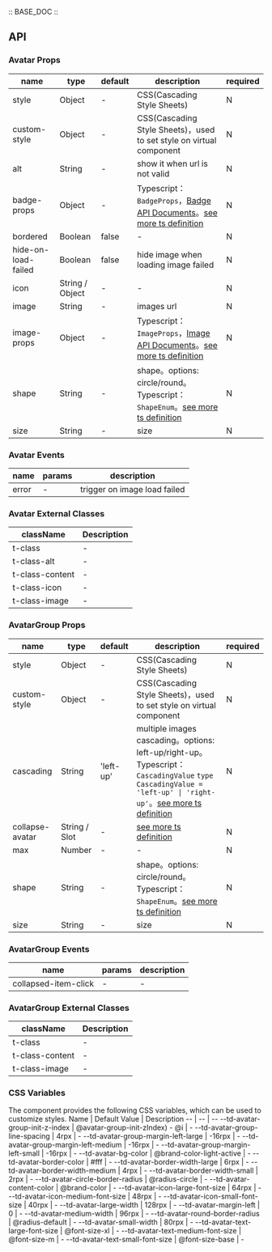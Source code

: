 :: BASE_DOC ::

## API

### Avatar Props

name | type | default | description | required
-- | -- | -- | -- | --
style | Object | - | CSS(Cascading Style Sheets) | N
custom-style | Object | - | CSS(Cascading Style Sheets)，used to set style on virtual component | N
alt | String | - | show it when url is not valid | N
badge-props | Object | - | Typescript：`BadgeProps`，[Badge API Documents](./badge?tab=api)。[see more ts definition](https://github.com/Tencent/tdesign-miniprogram/tree/develop/src/avatar/type.ts) | N
bordered | Boolean | false | \- | N
hide-on-load-failed | Boolean | false | hide image when loading image failed | N
icon | String / Object | - | \- | N
image | String | - | images url | N
image-props | Object | - | Typescript：`ImageProps`，[Image API Documents](./image?tab=api)。[see more ts definition](https://github.com/Tencent/tdesign-miniprogram/tree/develop/src/avatar/type.ts) | N
shape | String | - | shape。options: circle/round。Typescript：`ShapeEnum`。[see more ts definition](https://github.com/Tencent/tdesign-miniprogram/blob/develop/src/common/common.ts) | N
size | String | - | size | N

### Avatar Events

name | params | description
-- | -- | --
error | - | trigger on image load failed

### Avatar External Classes

className | Description
-- | --
t-class | \-
t-class-alt | \-
t-class-content | \-
t-class-icon | \-
t-class-image | \-


### AvatarGroup Props

name | type | default | description | required
-- | -- | -- | -- | --
style | Object | - | CSS(Cascading Style Sheets) | N
custom-style | Object | - | CSS(Cascading Style Sheets)，used to set style on virtual component | N
cascading | String | 'left-up' | multiple images cascading。options: left-up/right-up。Typescript：`CascadingValue` `type CascadingValue = 'left-up' \| 'right-up'`。[see more ts definition](https://github.com/Tencent/tdesign-miniprogram/tree/develop/src/avatar-group/type.ts) | N
collapse-avatar | String / Slot | - | [see more ts definition](https://github.com/Tencent/tdesign-miniprogram/blob/develop/src/common/common.ts) | N
max | Number | - | \- | N
shape | String | - | shape。options: circle/round。Typescript：`ShapeEnum`。[see more ts definition](https://github.com/Tencent/tdesign-miniprogram/blob/develop/src/common/common.ts) | N
size | String | - | size | N

### AvatarGroup Events

name | params | description
-- | -- | --
collapsed-item-click | - | \-

### AvatarGroup External Classes

className | Description
-- | --
t-class | \-
t-class-content | \-
t-class-image | \-

### CSS Variables

The component provides the following CSS variables, which can be used to customize styles.
Name | Default Value | Description
-- | -- | --
--td-avatar-group-init-z-index | @avatar-group-init-zIndex) - @i | -
--td-avatar-group-line-spacing | 4rpx | -
--td-avatar-group-margin-left-large | -16rpx | -
--td-avatar-group-margin-left-medium | -16rpx | -
--td-avatar-group-margin-left-small | -16rpx | -
--td-avatar-bg-color | @brand-color-light-active | -
--td-avatar-border-color | #fff | -
--td-avatar-border-width-large | 6rpx | -
--td-avatar-border-width-medium | 4rpx | -
--td-avatar-border-width-small | 2rpx | -
--td-avatar-circle-border-radius | @radius-circle | -
--td-avatar-content-color | @brand-color | -
--td-avatar-icon-large-font-size | 64rpx | -
--td-avatar-icon-medium-font-size | 48rpx | -
--td-avatar-icon-small-font-size | 40rpx | -
--td-avatar-large-width | 128rpx | -
--td-avatar-margin-left | 0 | -
--td-avatar-medium-width | 96rpx | -
--td-avatar-round-border-radius | @radius-default | -
--td-avatar-small-width | 80rpx | -
--td-avatar-text-large-font-size | @font-size-xl | -
--td-avatar-text-medium-font-size | @font-size-m | -
--td-avatar-text-small-font-size | @font-size-base | -
